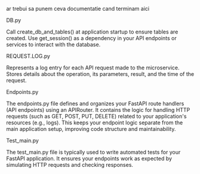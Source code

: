 ar trebui sa punem ceva documentatie cand terminam aici

DB.py

Call create_db_and_tables() at application startup to ensure tables are created.
Use get_session() as a dependency in your API endpoints or services to interact with the database.

REQUEST.LOG.py

Represents a log entry for each API request made to the microservice.
Stores details about the operation, its parameters, result, and the time of the request.

Endpoints.py

The endpoints.py file defines and organizes your FastAPI route handlers (API endpoints) using an APIRouter. 
It contains the logic for handling HTTP requests (such as GET, POST, PUT, DELETE) related to your application's resources (e.g., logs). 
This keeps your endpoint logic separate from the main application setup, improving code structure and maintainability.

Test_main.py

The test_main.py file is typically used to write automated tests for your FastAPI application. 
It ensures your endpoints work as expected by simulating HTTP requests and checking responses.